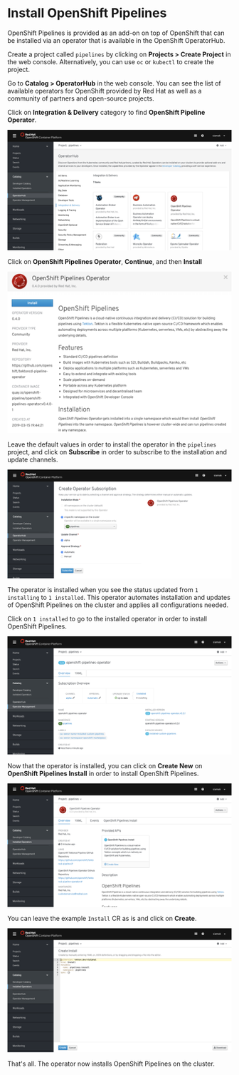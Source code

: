 # Install OpenShift Pipelines

OpenShift Pipelines is provided as an add-on on top of OpenShift that can be installed via an operator that is available in the OpenShift OperatorHub.

Create a project called `pipelines` by clicking on **Projects > Create Project** in the web console. Alternatively, you can use `oc` or `kubectl` to create the project.

Go to **Catalog > OperatorHub** in the web console. You can see the list of available operators for OpenShift provided by Red Hat as well as a community of partners and open-source projects.

Click on **Integration & Delivery** category to find **OpenShift Pipeline Operator**.

![OpenShift OperatorHub](images/operatorhub.png)

Click on **OpenShift Pipelines Operator**, **Continue**, and then **Install**

![OpenShift Pipelines Operator](images/operator-install-1.png)

Leave the default values in order to install the operator in the `pipelines` project, and click on **Subscribe** in order to subscribe to the installation and update channels.

![OpenShift Pipelines Operator](images/operator-install-2.png)

The operator is installed when you see the status updated from `1 installing` to `1 installed`. This operator automates installation and updates of OpenShift Pipelines on the cluster and applies all configurations needed.

Click on `1 installed` to go to the installed operator in order to install OpenShift Pipelines.

![OpenShift Pipelines Operator](images/operator-install-3.png)

Now that the operator is installed, you can click on **Create New** on **OpenShift Pipelines Install** in order to install OpenShift Pipelines.

![OpenShift Pipelines Operator](images/operator-install-4.png)

You can leave the example `Install` CR as is and click on **Create**.

![OpenShift Pipelines Operator](images/operator-install-5.png)

That's all. The operator now installs OpenShift Pipelines on the cluster.
